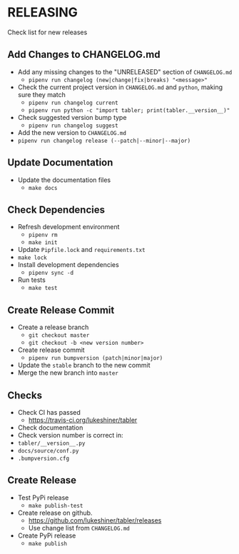 # RELEASING
Check list for new releases

## Add Changes to CHANGELOG.md
- Add any missing changes to the "UNRELEASED" section of `CHANGELOG.md`
  - `pipenv run changelog (new|change|fix|breaks) "<message>"`
- Check the current project version in `CHANGELOG.md` and `python`, making sure they match
  - `pipenv run changelog current`
  - `pipenv run python -c "import tabler; print(tabler.__version__)"`
- Check suggested version bump type
  - `pipenv run changelog suggest`
- Add the new version to `CHANGELOG.md`
 - `pipenv run changelog release (--patch|--minor|--major)`

## Update Documentation
- Update the documentation files
  - `make docs`

## Check Dependencies

- Refresh development environment
  - `pipenv rm`
  - `make init`
- Update `Pipfile.lock` and `requirements.txt`
 - `make lock`
- Install development dependencies
  - `pipenv sync -d`
- Run tests
  - `make test`

## Create Release Commit
- Create a release branch
  - `git checkout master`
  - `git checkout -b <new version number>`
- Create release commit
  - `pipenv run bumpversion (patch|minor|major)`
- Update the `stable` branch to the new commit
- Merge the new branch into `master`

## Checks
- Check CI has passed
  - https://travis-ci.org/lukeshiner/tabler
- Check documentation
- Check version number is correct in:
 - `tabler/__version__.py`
 - `docs/source/conf.py`
 - `.bumpversion.cfg`

## Create Release
- Test PyPi release
  - `make publish-test`
- Create release on github.
  - https://github.com/lukeshiner/tabler/releases
  - Use change list from `CHANGELOG.md`
- Create PyPi release
  - `make publish`
